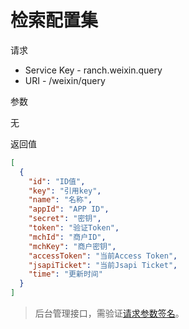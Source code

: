 # 检索配置集

请求
- Service Key - ranch.weixin.query
- URI - /weixin/query

参数

无

返回值
```json
[
  {
    "id": "ID值",
    "key": "引用key",
    "name": "名称",
    "appId": "APP ID",
    "secret": "密钥",
    "token": "验证Token",
    "mchId": "商户ID",
    "mchKey": "商户密钥",
    "accessToken": "当前Access Token",
    "jsapiTicket": "当前Jsapi Ticket",
    "time": "更新时间"
  }
]
```

> 后台管理接口，需验证[请求参数签名](https://github.com/heisedebaise/tephra/blob/master/tephra-ctrl/doc/sign.md)。
